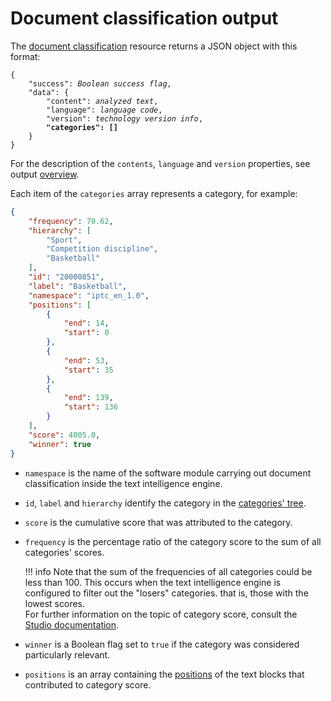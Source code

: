 # Document classification output

The [document classification](../../../guide/classification/index.md) resource returns a JSON object with this format:

<pre>
<code>{
	"success": <i>Boolean success flag</i>,
	"data": {
		"content": <i>analyzed text</i>,
		"language": <i>language code</i>,
		"version": <i>technology version info</i>,
		<strong>"categories": []</strong>
	}
}</code></pre>

For the description of the `contents`, `language` and `version` properties, see output [overview](../index.md).

Each item of the `categories` array represents a category, for example:

``` json
{
	"frequency": 70.62,
	"hierarchy": [
		"Sport",
		"Competition discipline",
		"Basketball"
	],
	"id": "20000851",
	"label": "Basketball",
	"namespace": "iptc_en_1.0",
	"positions": [
		{
			"end": 14,
			"start": 0
		},
		{
			"end": 53,
			"start": 35
		},
		{
			"end": 139,
			"start": 136
		}
	],
	"score": 4005.0,
	"winner": true
}
```

- `namespace` is the name of the software module carrying out document classification inside the text intelligence engine.
- `id`, `label` and `hierarchy` identify the category in the [categories' tree](../taxonomies-templates/index.md).  
- `score` is the cumulative score that was attributed to the category.
- `frequency` is the percentage ratio of the category score to the sum of all categories' scores.

	!!! info
		Note that the sum of the frequencies of all categories could be less than 100. This occurs when the text intelligence engine is configured to filter out the "losers" categories. that is, those with the lowest scores.  
		For further information on the topic of category score, consult the <a href="https://docs.expert.ai/studio/latest/languages/categorization/rules/score/" target="_blank">Studio documentation</a>.

- `winner` is a Boolean flag set to `true` if the category was considered particularly relevant.
- `positions` is an array containing the [positions](../../positions/index.md) of the text blocks that contributed to category score.